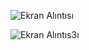 
![Ekran Alıntısı](https://github.com/erolcum/OOP-Challenges/assets/110387801/4d243048-77b2-4d96-a1a5-1afc5793b6d7)

![Ekran Alıntıs3ı](https://github.com/erolcum/OOP-Challenges/assets/110387801/ceeb47e5-597c-46f0-8b02-9779cdbd01ab)
